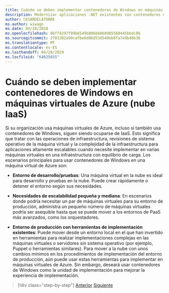 ```yaml
---
title: Cuándo se deben implementar contenedores de Windows en máquinas virtuales de Azure (nube IaaS)
description: Modernizar aplicaciones .NET existentes con contenedores de Windows y la nube de Azure | Cuándo se deben implementar contenedores de Windows para máquinas virtuales de Azure (nube IaaS)
author: CESARDELATORRE
ms.author: wiwagn
ms.date: 04/28/2018
ms.openlocfilehash: 8bff4297f99b6549b80604860985568445bbdc0b
ms.sourcegitcommit: 2701302a99cafbe0d86d53d540eb0fa7e9b46b36
ms.translationtype: MT
ms.contentlocale: es-ES
ms.lasthandoff: 04/28/2019
ms.locfileid: "64625655"
---
```

# <a name="when-to-deploy-windows-containers-to-azure-vms-iaas-cloud"></a>Cuándo se deben implementar contenedores de Windows en máquinas virtuales de Azure (nube IaaS)

Si su organización usa máquinas virtuales de Azure, incluso si también usa contenedores de Windows, siguen siendo ocuparse de IaaS. Esto significa que tratar con las operaciones de infraestructura, revisiones de sistema operativo de la máquina virtual y la complejidad de la infraestructura para aplicaciones altamente escalables cuando necesite implementar en varias máquinas virtuales en una infraestructura con equilibrio de carga. Los escenarios principales para usar contenedores de Windows en una máquina virtual de Azure son:

- **Entorno de desarrollo/pruebas**: Una máquina virtual en la nube es ideal para desarrollo y pruebas en la nube. Puede crear rápidamente o detener el entorno según sus necesidades.

- **Necesidades de escalabilidad pequeña y mediana**: En escenarios donde podría necesitar un par de máquinas virtuales para su entorno de producción, administra un pequeño número de máquinas virtuales podría ser asequible hasta que se puede mover a los entornos de PaaS más avanzados, como los orquestadores.

- **Entorno de producción con herramientas de implementación existentes**: Puede mover desde un entorno local en el que han invertido en herramientas para realizar implementaciones complejas en las máquinas virtuales o servidores sin sistema operativo (por ejemplo, Puppet o herramientas similares). Para mover a la nube con unos cambios mínimos en los procedimientos de implementación del entorno de producción, aún puede usar estas herramientas para implementar en máquinas virtuales de Azure. Sin embargo, deseará usar contenedores de Windows como la unidad de implementación para mejorar la experiencia de implementación.

>[!div class="step-by-step"]
>[Anterior](when-to-deploy-windows-containers-in-your-on-premises-iaas-vm-infrastructure.md)
>[Siguiente](when-to-deploy-windows-containers-to-azure-container-instances-ACI.md)